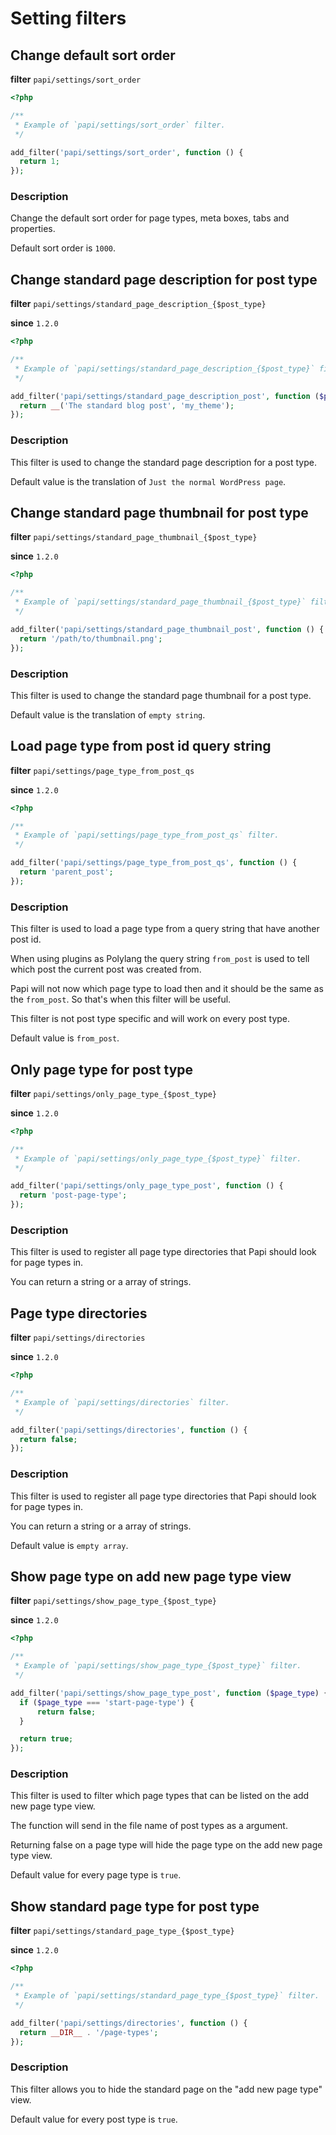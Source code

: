 # Setting filters

## Change default sort order

**filter** `papi/settings/sort_order`

```php
<?php

/**
 * Example of `papi/settings/sort_order` filter.
 */

add_filter('papi/settings/sort_order', function () {
  return 1;
});
```

### Description

Change the default sort order for page types, meta boxes, tabs and properties.

Default sort order is `1000`.

## Change standard page description for post type

**filter** `papi/settings/standard_page_description_{$post_type}`

**since** `1.2.0`

```php
<?php

/**
 * Example of `papi/settings/standard_page_description_{$post_type}` filter.
 */

add_filter('papi/settings/standard_page_description_post', function ($page_type) {
  return __('The standard blog post', 'my_theme');
});
```

### Description

This filter is used to change the standard page description for a post type.

Default value is the translation of `Just the normal WordPress page`.

## Change standard page thumbnail for post type

**filter** `papi/settings/standard_page_thumbnail_{$post_type}`

**since** `1.2.0`

```php
<?php

/**
 * Example of `papi/settings/standard_page_thumbnail_{$post_type}` filter.
 */

add_filter('papi/settings/standard_page_thumbnail_post', function () {
  return '/path/to/thumbnail.png';
});
```

### Description

This filter is used to change the standard page thumbnail for a post type.

Default value is the translation of `empty string`.

## Load page type from post id query string

**filter** `papi/settings/page_type_from_post_qs`

**since** `1.2.0`

```php
<?php

/**
 * Example of `papi/settings/page_type_from_post_qs` filter.
 */

add_filter('papi/settings/page_type_from_post_qs', function () {
  return 'parent_post';
});
```

### Description

This filter is used to load a page type from a query string that have another post id.

When using plugins as Polylang the query string `from_post` is used to tell which post the current post was created from.

Papi will not now which page type to load then and it should be the same as the `from_post`. So that's when this filter will be useful.

This filter is not post type specific and will work on every post type.

Default value is `from_post`.

## Only page type for post type

**filter** `papi/settings/only_page_type_{$post_type}`

**since** `1.2.0`

```php
<?php

/**
 * Example of `papi/settings/only_page_type_{$post_type}` filter.
 */

add_filter('papi/settings/only_page_type_post', function () {
  return 'post-page-type';
});
```

### Description

This filter is used to register all page type directories that Papi should look for page types in.

You can return a string or a array of strings.

## Page type directories

**filter** `papi/settings/directories`

**since** `1.2.0`

```php
<?php

/**
 * Example of `papi/settings/directories` filter.
 */

add_filter('papi/settings/directories', function () {
  return false;
});
```

### Description

This filter is used to register all page type directories that Papi should look for page types in.

You can return a string or a array of strings.

Default value is `empty array`.

## Show page type on add new page type view

**filter** `papi/settings/show_page_type_{$post_type}`

**since** `1.2.0`

```php
<?php

/**
 * Example of `papi/settings/show_page_type_{$post_type}` filter.
 */

add_filter('papi/settings/show_page_type_post', function ($page_type) {
  if ($page_type === 'start-page-type') {
      return false;
  }

  return true;
});
```

### Description

This filter is used to filter which page types that can be listed on the add new page type view.

The function will send in the file name of post types as a argument.

Returning false on a page type will hide the page type on the add new page type view.

Default value for every page type is `true`.

## Show standard page type for post type

**filter** `papi/settings/standard_page_type_{$post_type}`

**since** `1.2.0`

```php
<?php

/**
 * Example of `papi/settings/standard_page_type_{$post_type}` filter.
 */

add_filter('papi/settings/directories', function () {
  return __DIR__ . '/page-types';
});
```

### Description

This filter allows you to hide the standard page on the "add new page type" view.

Default value for every post type is `true`.
